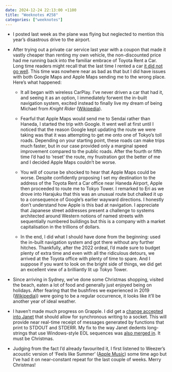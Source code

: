 ```yaml
---
date: 2024-12-24 22:13:00 +1100
title: "Weeknotes #258"
categories: ["weeknotes"]
---
```


- I posted last week as the plane was flying but neglected to mention this year’s disastrous drive to the airport.

- After trying out a private car service last year with a coupon that made it vastly cheaper than renting my own vehicle, the non-discounted price had me running back into the familiar embrace of Toyota Rent a Car. Long time readers might recall that the last time I rented a car [it did not go well](https://updates.inqk.net/post/1672143660.html). This time was nowhere near as bad as that but I did have issues with both Google Maps and Apple Maps sending me to the wrong place. Here’s what happened:

  - It all began with wireless CarPlay. I’ve never driven a car that had it, and seeing it as an option, I immediately forwent the in-built navigation system, excited instead to finally live my dream of being Michael from _Knight Rider_ ([Wikipedia](https://en.wikipedia.org/wiki/Knight_Rider_(1982_TV_series))).

  - Fearful that Apple Maps would send me to Sendai rather than Haneda, I started the trip with Google. It went well at first until I noticed that the reason Google kept updating the route we were taking was that it was attempting to get me onto one of Tokyo’s toll roads. Depending on your starting point, these roads can make trips much faster, but in our case provided only a marginal speed improvement compared to the public roads. After the fourth or fifth time I’d had to ‘reset’ the route, my frustration got the better of me and I decided Apple Maps couldn’t be worse.

  - You will of course be shocked to hear that Apple Maps could be worse. Despite confidently proposing I set my destination to the address of the Toyota Rent a Car office near Haneda Airport, Apple then proceeded to route me to Tokyo Tower. I remarked to Eri as we drove into Harajuku that this was an unusual route but chalked it up to a consequence of Google’s earlier wayward directions. I honestly don’t understand how Apple is this bad at navigation. I appreciate that Japanese street addresses present a challenge to systems architected around Western notions of named streets with sequentially numbered buildings but this is a company with a market capitalisation in the trillions of dollars.

  - In the end, I did what I should have done from the beginning: used the in-built navigation system and got there without any further hitches. Thankfully, after the 2022 ordeal, I’d made sure to budget plenty of extra time and even with all the ridiculous detours, we arrived at the Toyota office with plenty of time to spare. And I suppose if you want to look on the bright side of things, we did get an excellent view of a brilliantly lit up Tokyo Tower.

- Since arriving in Sydney, we’ve done some Christmas shopping, visited the beach, eaten a lot of food and generally just enjoyed being on holidays. After fearing that the bushfires we experienced in 2019 ([Wikipedia](https://en.wikipedia.org/wiki/2019–20_Australian_bushfire_season))) were going to be a regular occurrence, it looks like it’ll be another year of ideal weather.

- I haven’t made much progress on Grapple. I did get a [change accepted into Janet](https://github.com/janet-lang/janet/pull/1533) that should allow for synchronous writing to a socket. This will provide near real-time receipt of messages generated by functions that print to STDOUT and STDERR. My fix to the way Janet dedents long-strings that use Windows-style EOL sequences was [also merged in](https://github.com/janet-lang/janet/pull/1534). It must be Christmas.

- Judging from the fact I’d already favourited it, I first listened to Weezer’s acoustic version of ‘Feels like Summer’ ([Apple Music](https://music.apple.com/jp/album/feels-like-summer-acoustic/1251573484?i=1251573485&l=en-US)) some time ago but I’ve had it on near-constant repeat for the last couple of weeks. Merry Christmas!

